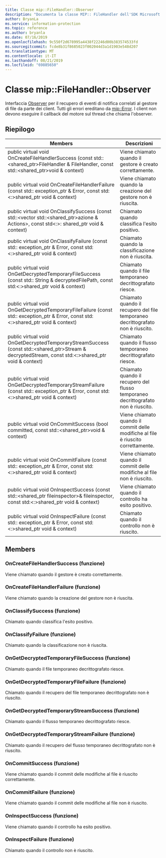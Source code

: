 ```yaml
---
title: Classe mip::FileHandler::Observer
description: "Documenta la classe MIP:: FileHandler dell'SDK Microsoft Information Protection (MIP)."
author: BryanLa
ms.service: information-protection
ms.topic: reference
ms.author: bryanla
ms.date: 07/16/2019
ms.openlocfilehash: 9c550f2d678995a4438f22246d00b383574533fd
ms.sourcegitcommit: fcde8b31f8685023f002044d3a1d1903e548d207
ms.translationtype: MT
ms.contentlocale: it-IT
ms.lasthandoff: 08/21/2019
ms.locfileid: "69885650"
---
```

# <a name="class-mipfilehandlerobserver"></a>Classe mip::FileHandler::Observer 
Interfaccia [Observer](class_mip_filehandler_observer.md) per il recupero di eventi di notifica correlati al gestore di file da parte dei client.
Tutti gli errori ereditano da [mip::Error](class_mip_error.md). I client non devono eseguire il callback del motore sul thread che chiama l'observer.
  
## <a name="summary"></a>Riepilogo
 Members                        | Descrizioni                                
--------------------------------|---------------------------------------------
public virtual void OnCreateFileHandlerSuccess (const std::\<shared_ptr\>FileHandler & FileHandler, const std::\<shared_ptr\>void & context)  |  Viene chiamato quando il gestore è creato correttamente.
public virtual void OnCreateFileHandlerFailure (const std:: exception_ptr & Error, const std:\<:\>shared_ptr void & context)  |  Viene chiamato quando la creazione del gestore non è riuscita.
public virtual void OnClassifySuccess (const std::\<vector std::\<shared_ptr\>azione & Actions\>, const std\<:\>: shared_ptr void & context)  |  Chiamato quando classifica l'esito positivo.
public virtual void OnClassifyFailure (const std:: exception_ptr & Error, const std:\<:\>shared_ptr void & context)  |  Chiamato quando la classificazione non è riuscita.
public virtual void OnGetDecryptedTemporaryFileSuccess (const std:: String & decryptedFilePath, const std:\<:\>shared_ptr void & context)  |  Chiamato quando il file temporaneo decrittografato riesce.
public virtual void OnGetDecryptedTemporaryFileFailure (const std:: exception_ptr & Error, const std:\<:\>shared_ptr void & context)  |  Chiamato quando il recupero del file temporaneo decrittografato non è riuscito.
public virtual void OnGetDecryptedTemporaryStreamSuccess (const std::\<shared_ptr\>Stream & decryptedStream, const std:\<:\>shared_ptr void & context)  |  Chiamato quando il flusso temporaneo decrittografato riesce.
public virtual void OnGetDecryptedTemporaryStreamFailure (const std:: exception_ptr & Error, const std:\<:\>shared_ptr void & context)  |  Chiamato quando il recupero del flusso temporaneo decrittografato non è riuscito.
public virtual void OnCommitSuccess (bool committed, const std::\<shared_ptr\>void & context)  |  Viene chiamato quando il commit delle modifiche al file è riuscito correttamente.
public virtual void OnCommitFailure (const std:: exception_ptr & Error, const std:\<:\>shared_ptr void & context)  |  Viene chiamato quando il commit delle modifiche al file non è riuscito.
public virtual void OnInspectSuccess (const std::\<shared_ptr fileinspector\>& fileinspector, const std:\<:\>shared_ptr void & context)  |  Viene chiamato quando il controllo ha esito positivo.
public virtual void OnInspectFailure (const std:: exception_ptr & Error, const std:\<:\>shared_ptr void & context)  |  Chiamato quando il controllo non è riuscito.
  
## <a name="members"></a>Members
  
### <a name="oncreatefilehandlersuccess-function"></a>OnCreateFileHandlerSuccess (funzione)
Viene chiamato quando il gestore è creato correttamente.
  
### <a name="oncreatefilehandlerfailure-function"></a>OnCreateFileHandlerFailure (funzione)
Viene chiamato quando la creazione del gestore non è riuscita.
  
### <a name="onclassifysuccess-function"></a>OnClassifySuccess (funzione)
Chiamato quando classifica l'esito positivo.
  
### <a name="onclassifyfailure-function"></a>OnClassifyFailure (funzione)
Chiamato quando la classificazione non è riuscita.
  
### <a name="ongetdecryptedtemporaryfilesuccess-function"></a>OnGetDecryptedTemporaryFileSuccess (funzione)
Chiamato quando il file temporaneo decrittografato riesce.
  
### <a name="ongetdecryptedtemporaryfilefailure-function"></a>OnGetDecryptedTemporaryFileFailure (funzione)
Chiamato quando il recupero del file temporaneo decrittografato non è riuscito.
  
### <a name="ongetdecryptedtemporarystreamsuccess-function"></a>OnGetDecryptedTemporaryStreamSuccess (funzione)
Chiamato quando il flusso temporaneo decrittografato riesce.
  
### <a name="ongetdecryptedtemporarystreamfailure-function"></a>OnGetDecryptedTemporaryStreamFailure (funzione)
Chiamato quando il recupero del flusso temporaneo decrittografato non è riuscito.
  
### <a name="oncommitsuccess-function"></a>OnCommitSuccess (funzione)
Viene chiamato quando il commit delle modifiche al file è riuscito correttamente.
  
### <a name="oncommitfailure-function"></a>OnCommitFailure (funzione)
Viene chiamato quando il commit delle modifiche al file non è riuscito.
  
### <a name="oninspectsuccess-function"></a>OnInspectSuccess (funzione)
Viene chiamato quando il controllo ha esito positivo.
  
### <a name="oninspectfailure-function"></a>OnInspectFailure (funzione)
Chiamato quando il controllo non è riuscito.